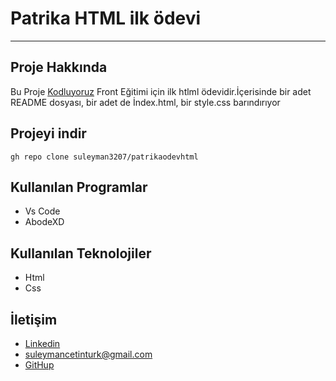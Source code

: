 # Patrika HTML ilk ödevi
***

## Proje Hakkında
Bu Proje [Kodluyoruz](https://www.kodluyoruz.org/) Front Eğitimi için ilk  htlml ödevidir.İçerisinde bir adet README dosyası, bir adet de İndex.html, bir style.css barındırıyor 


## Projeyi indir
``` 
gh repo clone suleyman3207/patrikaodevhtml
```
## Kullanılan Programlar
- Vs Code
- AbodeXD
## Kullanılan Teknolojiler
- Html 
- Css

## İletişim 
- [Linkedin](https://www.linkedin.com/in/suleyman-cetinturk/) 
- suleymancetinturk@gmail.com
- [GitHup](https://github.com/suleymancetinturk)


